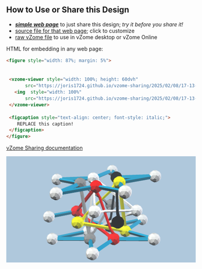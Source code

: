 
## How to Use or Share this Design

 - [***simple web page***](<https://joris1724.github.io/vzome-sharing/2025/02/08/17-13-48-Compound-of-5-Tetrahedra---hg2/>) to just share this design; *try it before you share it!*
 - [source file for that web page](<https://github.com/joris1724/vzome-sharing/edit/main/2025/02/08/17-13-48-Compound-of-5-Tetrahedra---hg2/index.md>); click to customize
 - [raw vZome file](<https://raw.githubusercontent.com/joris1724/vzome-sharing/main/2025/02/08/17-13-48-Compound-of-5-Tetrahedra---hg2/Compound-of-5-Tetrahedra---hg2.vZome>) to use in vZome desktop or vZome Online
 
 HTML for embedding in any web page:
 ```html
<figure style="width: 87%; margin: 5%">
  
  
  <vzome-viewer style="width: 100%; height: 60dvh" 
        src="https://joris1724.github.io/vzome-sharing/2025/02/08/17-13-48-Compound-of-5-Tetrahedra---hg2/Compound-of-5-Tetrahedra---hg2.vZome" >
    <img  style="width: 100%"
        src="https://joris1724.github.io/vzome-sharing/2025/02/08/17-13-48-Compound-of-5-Tetrahedra---hg2/Compound-of-5-Tetrahedra---hg2.png" >
  </vzome-viewer>

  <figcaption style="text-align: center; font-style: italic;">
     REPLACE this caption!
  </figcaption>
</figure>

 ```

[vZome Sharing documentation](https://vzome.github.io/vzome/sharing.html#how-it-works)

![Image](<Compound-of-5-Tetrahedra---hg2.png>)

